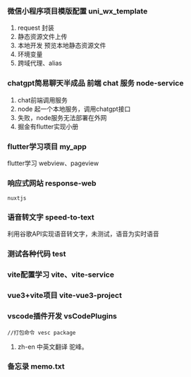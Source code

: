 ### 微信小程序项目模版配置 uni_wx_template
1. request 封装
2. 静态资源文件上传
3. 本地开发 预览本地静态资源文件
4. 环境变量
5. 跨域代理、alias
### chatgpt简易聊天半成品 前端 chat 服务 node-service
1. chat前端调用服务
2. node 起一个本地服务，调用chatgpt接口
3. 失败，node服务无法部署在外网
4. 掘金有flutter实现小册

### flutter学习项目 my_app
flutter学习 webview、pageview

### 响应式网站 response-web
`nuxtjs`

### 语音转文字 speed-to-text
利用谷歌API实现语音转文字，未测试，语音为实时语音

### 测试各种代码 test

### vite配置学习 vite、vite-service

### vue3+vite项目 vite-vue3-project

### vscode插件开发  vsCodePlugins
`
//打包命令
vesc package
`
1. zh-en 中英文翻译 驼峰。
   
### 备忘录 memo.txt
